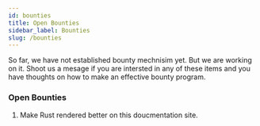 ```yaml
---
id: bounties
title: Open Bounties
sidebar_label: Bounties
slug: /bounties
---
```


So far, we have not established bounty mechnisim yet. But we are working on it. Shoot us a mesage if you are intersted in any of these items and you have thoughts on how to make an effective bounty program.

### Open Bounties

1. Make Rust rendered better on this doucmentation site. 


